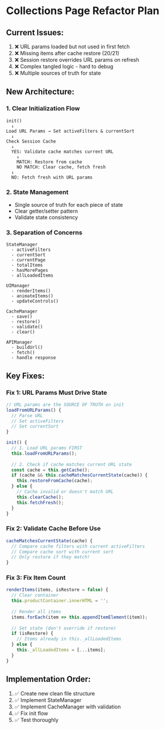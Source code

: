 # Collections Page Refactor Plan

## Current Issues:
1. ❌ URL params loaded but not used in first fetch
2. ❌ Missing items after cache restore (20/21)
3. ❌ Session restore overrides URL params on refresh
4. ❌ Complex tangled logic - hard to debug
5. ❌ Multiple sources of truth for state

## New Architecture:

### 1. **Clear Initialization Flow**
```
init() 
  ↓
Load URL Params → Set activeFilters & currentSort
  ↓
Check Session Cache
  ↓
  YES: Validate cache matches current URL
    ↓
    MATCH: Restore from cache
    NO MATCH: Clear cache, fetch fresh
  ↓
  NO: Fetch fresh with URL params
```

### 2. **State Management**
- Single source of truth for each piece of state
- Clear getter/setter pattern
- Validate state consistency

### 3. **Separation of Concerns**
```
StateManager
  - activeFilters
  - currentSort
  - currentPage
  - totalItems
  - hasMorePages
  - allLoadedItems

UIManager
  - renderItems()
  - animateItems()
  - updateControls()

CacheManager
  - save()
  - restore()
  - validate()
  - clear()

APIManager
  - buildUrl()
  - fetch()
  - handle response
```

## Key Fixes:

### Fix 1: URL Params Must Drive State
```javascript
// URL params are the SOURCE OF TRUTH on init
loadFromURLParams() {
  // Parse URL
  // Set activeFilters
  // Set currentSort
}

init() {
  // 1. Load URL params FIRST
  this.loadFromURLParams();
  
  // 2. Check if cache matches current URL state
  const cache = this.getCache();
  if (cache && this.cacheMatchesCurrentState(cache)) {
    this.restoreFromCache(cache);
  } else {
    // Cache invalid or doesn't match URL
    this.clearCache();
    this.fetchFresh();
  }
}
```

### Fix 2: Validate Cache Before Use
```javascript
cacheMatchesCurrentState(cache) {
  // Compare cache filters with current activeFilters
  // Compare cache sort with current sort
  // Only restore if they match!
}
```

### Fix 3: Fix Item Count
```javascript
renderItems(items, isRestore = false) {
  // Clear container
  this.productContainer.innerHTML = '';
  
  // Render all items
  items.forEach(item => this.appendItemElement(item));
  
  // Set state (don't override if restore)
  if (isRestore) {
    // Items already in this._allLoadedItems
  } else {
    this._allLoadedItems = [...items];
  }
}
```

## Implementation Order:
1. ✅ Create new clean file structure
2. ✅ Implement StateManager
3. ✅ Implement CacheManager with validation
4. ✅ Fix init flow
5. ✅ Test thoroughly

